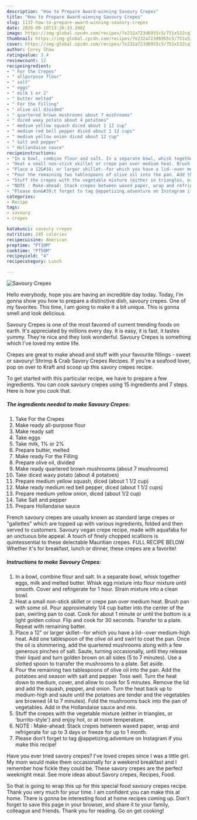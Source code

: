 ```yaml
---
description: "How to Prepare Award-winning Savoury Crepes"
title: "How to Prepare Award-winning Savoury Crepes"
slug: 1137-how-to-prepare-award-winning-savoury-crepes
date: 2020-09-10T13:26:33.198Z
image: https://img-global.cpcdn.com/recipes/7e232a723d6955c5/751x532cq70/savoury-crepes-recipe-main-photo.jpg
thumbnail: https://img-global.cpcdn.com/recipes/7e232a723d6955c5/751x532cq70/savoury-crepes-recipe-main-photo.jpg
cover: https://img-global.cpcdn.com/recipes/7e232a723d6955c5/751x532cq70/savoury-crepes-recipe-main-photo.jpg
author: Corey Shaw
ratingvalue: 3.4
reviewcount: 12
recipeingredient:
- " For the Crepes"
- " allpurpose flour"
- " salt"
- " eggs"
- " milk 1 or 2"
- " butter melted"
- " For the Filling"
- " olive oil divided"
- " quartered brown mushrooms about 7 mushrooms"
- " diced waxy potato about 4 potatoes"
- " medium yellow squash diced about 1 12 cup"
- " medium red bell pepper diced about 1 12 cups"
- " medium yellow onion diced about 12 cup"
- " Salt and pepper"
- " Hollandaise sauce"
recipeinstructions:
- "In a bowl, combine flour and salt. In a separate bowl, whisk together eggs, milk and melted butter. Whisk egg mixture into flour mixture until smooth. Cover and refrigerate for 1 hour. Strain mixture into a clean bowl."
- "Heat a small non-stick skillet or crepe pan over medium heat. Brush pan with some oil. Pour approximately 1/4 cup batter into the center of the pan, swirling pan to coat. Cook for about 1 minute or until the bottom is a light golden colour. Flip and cook for 30 seconds. Transfer to a plate. Repeat with remaining batter."
- "Place a 12&#34; or larger skillet--for which you have a lid--over medium-high heat. Add one tablespoon of the olive oil and swirl to coat the pan. Once the oil is shimmering, add the quartered mushrooms along with a few generous pinches of salt. Saute, turning occasionally, until they release their liquid and turn golden brown on all sides (5 to 7 minutes). Use a slotted spoon to transfer the mushrooms to a plate. Set aside."
- "Pour the remaining two tablespoons of olive oil into the pan. Add the potatoes and season with salt and pepper. Toss well. Turn the heat down to medium, cover, and allow to cook for 5 minutes. Remove the lid and add the squash, pepper, and onion. Turn the heat back up to medium-high and saute until the potatoes are tender and the vegetables are browned (4 to 7 minutes). Fold the mushrooms back into the pan of vegetables. Add in the Hollandaise sauce and mix."
- "Stuff the crepes with the vegetable mixture (either in triangles, or &#39;burrito-style&#39;) and enjoy hot, or at room temperature."
- "NOTE : Make-ahead: Stack crepes between waxed paper, wrap and refrigerate for up to 3 days or freeze for up to 1 month."
- "Please don&#39;t forget to tag @appetizing.adventure on Instagram if you make this recipe!"
categories:
- Recipe
tags:
- savoury
- crepes

katakunci: savoury crepes 
nutrition: 245 calories
recipecuisine: American
preptime: "PT10M"
cooktime: "PT58M"
recipeyield: "4"
recipecategory: Lunch

---
```



![Savoury Crepes](https://img-global.cpcdn.com/recipes/7e232a723d6955c5/751x532cq70/savoury-crepes-recipe-main-photo.jpg)

Hello everybody, hope you are having an incredible day today. Today, I'm gonna show you how to prepare a distinctive dish, savoury crepes. One of my favorites. This time, I am going to make it a bit unique. This is gonna smell and look delicious.

Savoury Crepes is one of the most favored of current trending foods on earth. It's appreciated by millions every day. It is easy, it is fast, it tastes yummy. They're nice and they look wonderful. Savoury Crepes is something which I've loved my entire life.

Crepes are great to make ahead and stuff with your favourite fillings - sweet or savoury! Shrimp &amp; Crab Savory Crepes Recipes. If you&#39;re a seafood lover, pop on over to Kraft and scoop up this savory crepes recipe.


To get started with this particular recipe, we have to prepare a few ingredients. You can cook savoury crepes using 15 ingredients and 7 steps. Here is how you cook that.

<!--inarticleads1-->

##### The ingredients needed to make Savoury Crepes:

1. Take  For the Crepes
1. Make ready  all-purpose flour
1. Make ready  salt
1. Take  eggs
1. Take  milk, 1% or 2%
1. Prepare  butter, melted
1. Make ready  For the Filling
1. Prepare  olive oil, divided
1. Make ready  quartered brown mushrooms (about 7 mushrooms)
1. Take  diced waxy potato (about 4 potatoes)
1. Prepare  medium yellow squash, diced (about 1 1/2 cup)
1. Make ready  medium red bell pepper, diced (about 1 1/2 cups)
1. Prepare  medium yellow onion, diced (about 1/2 cup)
1. Take  Salt and pepper
1. Prepare  Hollandaise sauce


French savoury crepes are usually known as standard large crepes or &#34;gallettes&#34; which are topped up with various ingredients, folded and then served to customers. Savoury vegan crepe recipe, made with aquafaba for an unctuous bite appeal. A touch of finely chopped scallions is quintessential to these delectable Mauritian crepes. FULL RECIPE BELOW Whether it&#39;s for breakfast, lunch or dinner, these crepes are a favorite! 

<!--inarticleads2-->

##### Instructions to make Savoury Crepes:

1. In a bowl, combine flour and salt. In a separate bowl, whisk together eggs, milk and melted butter. Whisk egg mixture into flour mixture until smooth. Cover and refrigerate for 1 hour. Strain mixture into a clean bowl.
1. Heat a small non-stick skillet or crepe pan over medium heat. Brush pan with some oil. Pour approximately 1/4 cup batter into the center of the pan, swirling pan to coat. Cook for about 1 minute or until the bottom is a light golden colour. Flip and cook for 30 seconds. Transfer to a plate. Repeat with remaining batter.
1. Place a 12&#34; or larger skillet--for which you have a lid--over medium-high heat. Add one tablespoon of the olive oil and swirl to coat the pan. Once the oil is shimmering, add the quartered mushrooms along with a few generous pinches of salt. Saute, turning occasionally, until they release their liquid and turn golden brown on all sides (5 to 7 minutes). Use a slotted spoon to transfer the mushrooms to a plate. Set aside.
1. Pour the remaining two tablespoons of olive oil into the pan. Add the potatoes and season with salt and pepper. Toss well. Turn the heat down to medium, cover, and allow to cook for 5 minutes. Remove the lid and add the squash, pepper, and onion. Turn the heat back up to medium-high and saute until the potatoes are tender and the vegetables are browned (4 to 7 minutes). Fold the mushrooms back into the pan of vegetables. Add in the Hollandaise sauce and mix.
1. Stuff the crepes with the vegetable mixture (either in triangles, or &#39;burrito-style&#39;) and enjoy hot, or at room temperature.
1. NOTE : Make-ahead: Stack crepes between waxed paper, wrap and refrigerate for up to 3 days or freeze for up to 1 month.
1. Please don&#39;t forget to tag @appetizing.adventure on Instagram if you make this recipe!


Have you ever tried savory crepes? I&#39;ve loved crepes since I was a little girl. My mom would make them occasionally for a weekend breakfast and I remember how fickle they could be. These savory crepes are the perfect weeknight meal. See more ideas about Savory crepes, Recipes, Food. 

So that is going to wrap this up for this special food savoury crepes recipe. Thank you very much for your time. I am confident you can make this at home. There is gonna be interesting food at home recipes coming up. Don't forget to save this page in your browser, and share it to your family, colleague and friends. Thank you for reading. Go on get cooking!
